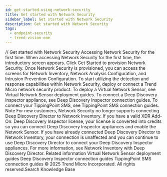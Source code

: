 ```yaml
---
id: get-started-using-network-security
title: Get started with Network Security
sidebar_label: Get started with Network Security
description: Get started with Network Security
tags:
  - endpoint-security
  - trend-vision-one
---
```


/*<![CDATA[*/ $('#title').html($('meta[name=map-description]').attr('content')); /*]]>*/ Get started with Network Security Accessing Network Security for the first time. When accessing Network Security for the first time, the introductory screen appears. Click Get Started to provision Network Security. Once Network Security is provisioned, you can access the screens for Network Inventory, Network Analysis Configuration, and Intrusion Prevention Configuration. To start utilizing the detection and response capabilities within Network Security, deploy or connect a Trend Micro network security product. To deploy a Virtual Network Sensor, see Virtual Network Sensor deployment guides. To connect a Deep Discovery Inspector appliance, see Deep Discovery Inspector connection guides. To connect your TippingPoint SMS, see TippingPoint SMS connection guides. Note For new customers, Network Security no longer supports connecting Deep Discovery Director to Network Inventory. If you have a valid XDR Add-On: Deep Discovery Inspector license, your license is converted into credits so you can connect Deep Discovery Inspector appliances and enable the Network Sensor. If you have already connected Deep Discovery Director to Network Inventory, your connection is unaffected and you can continue to use Deep Discovery Director to connect your Deep Discovery Inspector appliances. For more information, see Network Inventory with Deep Discovery Director. Related information Virtual Network Sensor deployment guides Deep Discovery Inspector connection guides TippingPoint SMS connection guides © 2025 Trend Micro Incorporated. All rights reserved.Search Knowledge Base